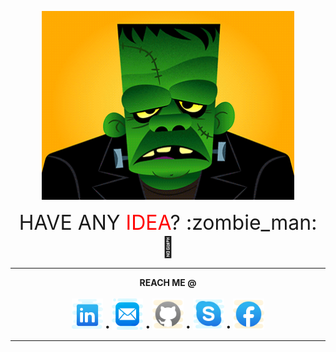 <p align="center">
<img src="assets/frankestien_pre2.gif" alt="frankestien" width="80%">
</p>

<p align="center">
<font size="6">HAVE ANY <span style="color:red">IDEA</span>?  :zombie_man: 👋</font>
</p>

---

<p align="center">  
  <b>REACH ME @</b><br><br>
  <a href="https://www.linkedin.com/in/arnab-basak"><img src="assets/icons8-linkedin-64.png" width="50"></a> <b>•</b>
  <a href="mailto:arnabbasak896@gmail.com"><img src="assets/icons8-mail-64.png" width="50"></a> <b>•</b>
  <a href="https://www.github.com/arnabb38"><img src="assets/icons8-github-64.png" width="50"></a>  <b>•</b>  
  <a href="skype:arnabbasak7?chat"><img src="assets/icons8-skype-64.png" width="50"></a> <b>•</b>
  <a href="https://www.facebook.com/arnab.basak.585"><img src="assets/icons8-facebook-64.png" width="50"></a>
  <br>  
</p>

---

<!-- **arnabb38/arnabb38** is a ✨ _special_ ✨ repository because its `README.md` (this file) appears on your GitHub profile.

Here are some ideas to get you started: -->

<!-- - 🔭 I’m currently working on ...
- 🌱 I’m currently learning ...
- 👯 I’m looking to collaborate on ...
- 🤔 I’m looking for help with ...
- 💬 Ask me about ...
- 📫 How to reach me: ...
- 😄 Pronouns: ...
- ⚡ Fun fact: ... -->
